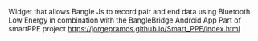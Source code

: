 Widget that allows Bangle Js to record pair and end data using Bluetooth Low Energy in combination with the BangleBridge Android App
Part of smartPPE project https://jorgepramos.github.io/Smart_PPE/index.html